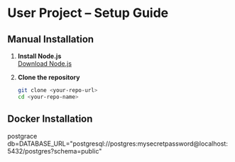 # User Project – Setup Guide

## Manual Installation

1. **Install Node.js**  
   [Download Node.js](https://nodejs.org/)

2. **Clone the repository**
   ```bash
   git clone <your-repo-url>
   cd <your-repo-name>
## Docker Installation
postgrace db=DATABASE_URL="postgresql://postgres:mysecretpassword@localhost:5432/postgres?schema=public"

```